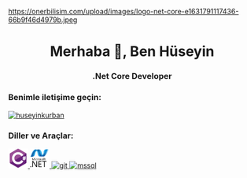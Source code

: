 https://onerbilisim.com/upload/images/logo-net-core-e1631791117436-66b9f46d4979b.jpeg
<h1 align="center">Merhaba 👋, Ben Hüseyin</h1>
<h3 align="center">.Net Core Developer</h3>

<h3 align="left">Benimle iletişime geçin:</h3>
<p align="left">
  <a href="https://linkedin.com/in/huseyinkurban" target="_blank">
    <img align="center" src="https://raw.githubusercontent.com/rahuldkjain/github-profile-readme-generator/master/src/images/icons/Social/linked-in-alt.svg" alt="huseyinkurban" height="30" width="40" />
  </a>
</p>

<h3 align="left">Diller ve Araçlar:</h3>
<p align="left">
  
  <a href="https://www.w3schools.com/cs/" target="_blank" rel="noreferrer">
    <img src="https://raw.githubusercontent.com/devicons/devicon/master/icons/csharp/csharp-original.svg" alt="csharp" width="40" height="40"/>
  </a>
  <a href="https://dotnet.microsoft.com/" target="_blank" rel="noreferrer">
    <img src="https://raw.githubusercontent.com/devicons/devicon/master/icons/dot-net/dot-net-original-wordmark.svg" alt="dotnet" width="40" height="40"/>
  </a>
  <a href="https://git-scm.com/" target="_blank" rel="noreferrer">
    <img src="https://www.vectorlogo.zone/logos/git-scm/git-scm-icon.svg" alt="git" width="40" height="40"/>
  </a>
  <a href="https://www.microsoft.com/en-us/sql-server" target="_blank" rel="noreferrer">
    <img src="https://www.svgrepo.com/show/303229/microsoft-sql-server-logo.svg" alt="mssql" width="40" height="40"/>
  </a>
</p>
